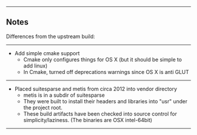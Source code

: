 -------------------------------------
Notes
-------------------------------------

Differences from the upstream build:

----------------------------

  * Add simple cmake support
      * Cmake only configures things for OS X (but it should be simple to add linux)
      * In Cmake, turned off deprecations warnings since OS X is anti GLUT
--------------------------
  * Placed suitesparse and metis from circa 2012 into vendor directory
      * metis is in a subdir of suitesparse
      * They were built to install their headers and libraries
      into "usr" under the project root.
      * These build artifacts have been checked into source control
      for simplicity/laziness.  (The binaries are OSX intel-64bit)


------------------------------------
